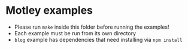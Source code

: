 # Motley examples

- Please run `make` inside this folder before running the examples!
- Each example must be run from its own directory
- `blog` example has dependencies that need installing via `npm install`
